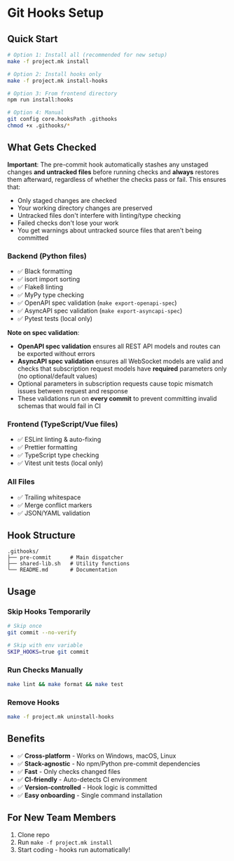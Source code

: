 # Git Hooks Setup

## Quick Start

```bash
# Option 1: Install all (recommended for new setup)
make -f project.mk install

# Option 2: Install hooks only
make -f project.mk install-hooks

# Option 3: From frontend directory
npm run install:hooks

# Option 4: Manual
git config core.hooksPath .githooks
chmod +x .githooks/*
```

## What Gets Checked

**Important**: The pre-commit hook automatically stashes any unstaged changes **and untracked files** before running checks and **always** restores them afterward, regardless of whether the checks pass or fail. This ensures that:

- Only staged changes are checked
- Your working directory changes are preserved
- Untracked files don't interfere with linting/type checking
- Failed checks don't lose your work
- You get warnings about untracked source files that aren't being committed

### Backend (Python files)

- ✅ Black formatting
- ✅ isort import sorting
- ✅ Flake8 linting
- ✅ MyPy type checking
- ✅ OpenAPI spec validation (`make export-openapi-spec`)
- ✅ AsyncAPI spec validation (`make export-asyncapi-spec`)
- ✅ Pytest tests (local only)

**Note on spec validation**:

- **OpenAPI spec validation** ensures all REST API models and routes can be exported without errors
- **AsyncAPI spec validation** ensures all WebSocket models are valid and checks that subscription request models have **required** parameters only (no optional/default values)
- Optional parameters in subscription requests cause topic mismatch issues between request and response
- These validations run on **every commit** to prevent committing invalid schemas that would fail in CI

### Frontend (TypeScript/Vue files)

- ✅ ESLint linting & auto-fixing
- ✅ Prettier formatting
- ✅ TypeScript type checking
- ✅ Vitest unit tests (local only)

### All Files

- ✅ Trailing whitespace
- ✅ Merge conflict markers
- ✅ JSON/YAML validation

## Hook Structure

```
.githooks/
├── pre-commit      # Main dispatcher
├── shared-lib.sh   # Utility functions
└── README.md       # Documentation
```

## Usage

### Skip Hooks Temporarily

```bash
# Skip once
git commit --no-verify

# Skip with env variable
SKIP_HOOKS=true git commit
```

### Run Checks Manually

```bash
make lint && make format && make test
```

### Remove Hooks

```bash
make -f project.mk uninstall-hooks
```

## Benefits

- ✅ **Cross-platform** - Works on Windows, macOS, Linux
- ✅ **Stack-agnostic** - No npm/Python pre-commit dependencies
- ✅ **Fast** - Only checks changed files
- ✅ **CI-friendly** - Auto-detects CI environment
- ✅ **Version-controlled** - Hook logic is committed
- ✅ **Easy onboarding** - Single command installation

## For New Team Members

1. Clone repo
2. Run `make -f project.mk install`
3. Start coding - hooks run automatically!
